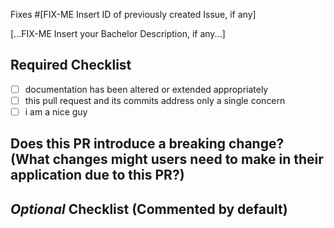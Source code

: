 <!--
Thank you for your pull request.
Contributors guide: ./CONTRIBUTING.adoc
Development info:   ./README.adoc
-->

Fixes #[FIX-ME Insert ID of previously created Issue, if any]

[...FIX-ME Insert your Bachelor Description, if any...]

## **Required Checklist**

<!-- FIX-ME: insert an "x" into the square brackets to verify that you've checked the required checklist entries. -->

- [ ] documentation has been altered or extended appropriately
- [ ] this pull request and its commits address only a single concern
- [ ] i am a nice guy

## Does this PR introduce a breaking change? (What changes might users need to make in their application due to this PR?)

## _Optional_ Checklist (Commented by default)

<!-- FIX-ME: Remove the below comment delimiters when applicable. do not remove comment delimiters if checklist entry would be unchecked!! -->

<!-- - [x] pre-commit was installed in local development environment (if not, a GitHub workflow will run pre-commit once you create the request) -->

<!-- - [x] my commits are small, single-purpose, detailed and maybe even follow the [conventional commit specification](https://gist.github.com/JonasPammer/4ea577854ae10afe644bff366d7b2a8a) for extra convenience of the reviewer -->
